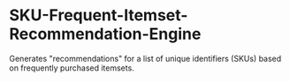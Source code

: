# SKU-Frequent-Itemset-Recommendation-Engine
Generates "recommendations" for a list of unique identifiers (SKUs) based on frequently purchased itemsets.
